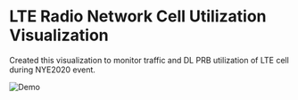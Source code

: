 # LTE Radio Network Cell Utilization Visualization

Created this visualization to monitor traffic and DL PRB utilization of LTE cell during NYE2020 event.

![Demo](animation/viz.gif)